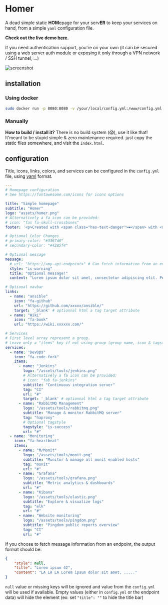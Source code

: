 # Homer
A dead simple static **HOM**epage for your serv**ER** to keep your services on hand, from a simple `yaml` configuration file.

**Check out the live demo [here](https://homer-demo.netlify.com/).**

If you need authentication support, you're on your own (it can be secured using a web server auth module or exposing it only through a VPN network / SSH tunnel, ...)

![screenshot](https://github.com/bastienwirtz/homer/blob/master/screenshot.png)

## installation

### Using docker

```sh
sudo docker run -p 8080:8080 -v /your/local/config.yml:/www/config.yml -v /your/local/assets/:/www/assets b4bz/homer:latest
```

### Manually

**How to build / install it?** There is no build system (😱), use it like that! It'meant to be stupid simple & zero maintenance required. just copy the static files somewhere, and visit the `index.html`.


## configuration

Title, icons, links, colors, and services can be configured in the `config.yml` file, using [yaml](http://yaml.org/) format.


```yaml
---
# Homepage configuration
# See https://fontawesome.com/icons for icons options

title: "Simple homepage"
subtitle: "Homer"
logo: "assets/homer.png"
# Alternatively a fa icon can be provided:
# icon: "fas fa-skull-crossbones"  
footer: '<p>Created with <span class="has-text-danger">❤️</span> with <a href="https://bulma.io/">bulma</a>, <a href="https://vuejs.org/">vuejs</a> & <a href="https://fontawesome.com/">font awesome</a> // Fork me on <a href="https://github.com/bastienwirtz/homer"><i class="fab fa-github-alt"></i></a></p>'  # set false if you want to hide it.header:

# Optional Color Changes
# primary-color: "#3367d6"
# secondary-color: "#4285f4"

# Optional message
message:
  # url: "https://<my-api-endpoint>" # Can fetch information from an endpoint to override value below.
  style: "is-warning"
  title: "Optional message!"
  content: "Lorem ipsum dolor sit amet, consectetur adipiscing elit. Pellentesque risus mi, tempus quis placerat ut, porta nec nulla. Vestibulum rhoncus ac ex sit amet fringilla. Nullam gravida purus diam, et dictum felis venenatis efficitur. Aenean ac eleifend lacus, in mollis lectus. Donec sodales, arcu et sollicitudin porttitor, tortor urna tempor ligula."

# Optional navbar
links:
  - name: "ansible"
    icon: "fa-github"
    url: "https://github.com/xxxxx/ansible/"
    target: '_blank' # optionnal html a tag target attribute
  - name: "Wiki"
    icon: "fa-book"
    url: "https://wiki.xxxxxx.com/"

# Services
# First level array represent a group.
# Leave only a "items" key if not using group (group name, icon & tagstyle are optional, section separation will not be displayed).
services:
  - name: "DevOps"
    icon: "fa-code-fork"
    items:
      - name: "Jenkins"
        logo: "/assets/tools/jenkins.png"
        # Alternatively a fa icon can be provided:
        # icon: "fab fa-jenkins"
        subtitle: "Continuous integration server"
        tag: "CI"
        url: "#"
        target: '_blank' # optionnal html a tag target attribute
      - name: "RabbitMQ Management"
        logo: "/assets/tools/rabbitmq.png"
        subtitle: "Manage & monitor RabbitMQ server"
        tag: "haproxy"
        # Optional tagstyle
        tagstyle: "is-success"
        url: "#"
  - name: "Monitoring"
    icon: "fa-heartbeat"
    items:
      - name: "M/Monit"
        logo: "/assets/tools/monit.png"
        subtitle: "Monitor & manage all monit enabled hosts"
        tag: "monit"
        url: "#"
      - name: "Grafana"
        logo: "/assets/tools/grafana.png"
        subtitle: "Metric analytics & dashboards"
        url: "#"
      - name: "Kibana"
        logo: "/assets/tools/elastic.png"
        subtitle: "Explore & visualize logs"
        tag: "elk"
        url: "#"
      - name: "Website monitoring"
        logo: "/assets/tools/pingdom.png"
        subtitle: "Pingdom public reports overview"
        tag: "CI"
        url: "#"

```

If you choose to fetch message information from an endpoint, the output format should be:

```json
{
	"style": null,
	"title": "Lorem ipsum 42",
	"content": "LA LA LA Lorem ipsum dolor sit amet, ....."
}
```

`null` value or missing keys will be ignored and value from the `config.yml` will be used if available.
Empty values (either in `config.yml` or the endpoint data) will hide the element (ex: set `"title": ""` to hide the title bar)
